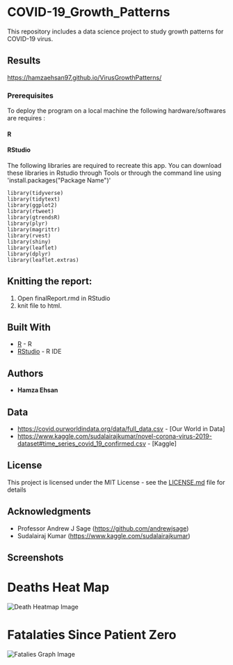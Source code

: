 # COVID-19_Growth_Patterns

This repository includes a data science project to study growth patterns for COVID-19 virus.

## Results
https://hamzaehsan97.github.io/VirusGrowthPatterns/

### Prerequisites

To deploy the program on a local machine the following hardware/softwares are requires :

#### R
#### RStudio


The following libraries are required to recreate this app. You can download these libraries in Rstudio through Tools or through the command line using 'install.packages("Package Name")'

```
library(tidyverse) 
library(tidytext)
library(ggplot2)
library(rtweet)
library(gtrendsR)
library(plyr)
library(magrittr)
library(rvest)
library(shiny)
library(leaflet)
library(dplyr)
library(leaflet.extras)
```


## Knitting the report:

1) Open finalReport.rmd in RStudio
2) knit file to html.

## Built With

* [R](https://www.r-project.org/) - R
* [RStudio](https://rstudio.com/) - R IDE



## Authors

* **Hamza Ehsan** 


## Data
* https://covid.ourworldindata.org/data/full_data.csv - [Our World in Data]
* https://www.kaggle.com/sudalairajkumar/novel-corona-virus-2019-dataset#time_series_covid_19_confirmed.csv - [Kaggle]

## License

This project is licensed under the MIT License - see the [LICENSE.md](LICENSE.md) file for details

## Acknowledgments

* Professor Andrew J Sage (https://github.com/andrewjsage)
* Sudalairaj Kumar (https://www.kaggle.com/sudalairajkumar)

## Screenshots

# Deaths Heat Map
![Death Heatmap Image](/images/Deaths_Heatmap.png?raw=true "Deaths Heat Map")

# Fatalaties Since Patient Zero
![Fatalies Graph Image](/images/latestScreenshot.png?raw=true "Fatalaties Since Patient Zero")

